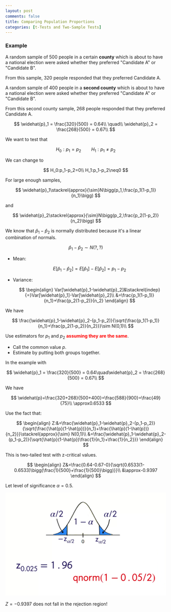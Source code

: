 ```yaml
---
layout: post
comments: false
title: Comparing Population Proportions
categories: [t-Tests and Two-Sample Tests]
---
```


### **Example**

A random sample of 500 people in a certain **county** which is about to have a national election were asked whether they preferred "Candidate A" or "Candidate B".

From this sample, 320 people responded that they preferred Candidate A.

A random sample of 400 people in a **second county** which is about to have a national election were asked whether they preferred "Candidate A" or "Candidate B".

From this second county sample, 268 people responded that they preferred Candidate A.

$$
  \widehat{p}_1 = \frac{320}{500} = 0.64\\
  \quad\\
  \widehat{p}_2 = \frac{268}{500} = 0.67\\
$$

We want to test that

$$
  H_0:p_1=p_2\qquad H_1:p_1\neq p_2
$$

We can change to

$$
  H_0:p_1-p_2=0\\
  H_1:p_1-p_2\neq0
$$

For large enough samples,

$$
  \widehat{p}_1\stackrel{approx}{\sim}N\bigg(p_1,\frac{p_1(1-p_1)}{n_1}\bigg)
$$

and

$$
  \widehat{p}_2\stackrel{approx}{\sim}N\bigg(p_2,\frac{p_2(1-p_2)}{n_2}\bigg)
$$

We know that $\widehat{p}_1-\widehat{p}_2$ is normally distributed because it's a linear combination of normals.

$$
  \widehat{p}_1-\widehat{p}_2\sim N(?,?)
$$

* Mean:

  $$
    E[\widehat{p}_1-\widehat{p}_2]=E[\widehat{p}_1]-E[\widehat{p}_2]=p_1-p_2
  $$

* Variance:

  $$
    \begin{align}
      Var[\widehat{p}_1-\widehat{p}_2]&\stackrel{indep}{=}Var[\widehat{p}_1]-Var[\widehat{p}_2]\\
      &=\frac{p_1(1-p_1)}{n_1}+\frac{p_2(1-p_2)}{n_2}
    \end{align}
  $$

We have

$$
  \frac{\widehat{p}_1-\widehat{p}_2-(p_1-p_2)}{\sqrt{\frac{p_1(1-p_1)}{n_1}+\frac{p_2(1-p_2)}{n_2}}}\sim N(0,1)\\
$$

Use estimators for $p_1$ and $p_2$ <font color='red'><b>assuming they are the same</b></font>.

* Call the common value $p$.
* Estimate by putting both groups together.

In the example with

$$
  \widehat{p}_1 = \frac{320}{500} = 0.64\quad\widehat{p}_2 = \frac{268}{500} = 0.67\\
$$

We have

$$
  \widehat{p}=\frac{320+268}{500+400}=\frac{588}{900}=\frac{49}{75}\\
  \approx0.6533
$$

Use the fact that:

$$
  \begin{align}
    Z:&=\frac{\widehat{p}_1-\widehat{p}_2-(p_1-p_2)}{\sqrt{\frac{\hat{p}(1-\hat{p})}{n_1}+\frac{\hat{p}(1-\hat{p})}{n_2}}}\stackrel{approx}{\sim} N(0,1)\\
    &=\frac{\widehat{p}_1-\widehat{p}_2-(p_1-p_2)}{\sqrt{\hat{p}(1-\hat{p})\frac{1}{n_1}+\frac{1}{n_2}}}
  \end{align}
$$

This is two-tailed test with z-critical values.

$$
  \begin{align}
    Z&=\frac{0.64-0.67-0}{\sqrt{0.6533(1-0.6533)\bigg(\frac{1}{500}+\frac{1}{500}\bigg)}}\\
    &\approx-0.9397
  \end{align}
$$

Let level of significance $\alpha=0.5$.

![png](\assets\images\notes\comparing-population-proportions.png)

$Z=-0.9397$ does not fall in the rejection region!
